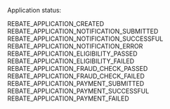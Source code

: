 Application status:

REBATE_APPLICATION_CREATED
REBATE_APPLICATION_NOTIFICATION_SUBMITTED
REBATE_APPLICATION_NOTIFICATION_SUCCESSFUL
REBATE_APPLICATION_NOTIFICATION_ERROR
REBATE_APPLICATION_ELIGIBILITY_PASSED
REBATE_APPLICATION_ELIGIBILITY_FAILED
REBATE_APPLICATION_FRAUD_CHECK_PASSED
REBATE_APPLICATION_FRAUD_CHECK_FAILED
REBATE_APPLICATION_PAYMENT_SUBMITTED
REBATE_APPLICATION_PAYMENT_SUCCESSFUL
REBATE_APPLICATION_PAYMENT_FAILED